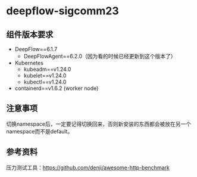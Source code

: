 # deepflow-sigcomm23

## 组件版本要求

* DeepFlow==6.1.7
  * DeepFlowAgent==6.2.0（因为看的时候已经更新到这个版本了）
* Kubernetes
  * kubeadm==v1.24.0
  * kubelet==v1.24.0
  * kubectl==v1.24.0
* containerd==v1.6.2 (worker node)

## 注意事项

切换namespace后，一定要记得切换回来，否则新安装的东西都会被放在另一个namespace而不是default。

## 参考资料

压力测试工具：<https://github.com/denji/awesome-http-benchmark>
